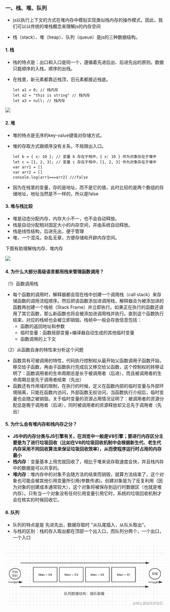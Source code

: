 ### 一、栈、堆、队列 ###

- js以执行上下文的方式在堆内存中模拟实现类似栈内存的操作模式，因此，我们可以以传统的堆栈概念来理解js的内存空间

- 栈（stack）、堆（heap）、队列（queue）是js的三种数据结构。

####  1. 栈

- 栈的特点是：出口和入口是同一个，遵循着先进后出、后进先出的原则。数据只能顺序的入栈，顺序的出栈。

- 在栈里，新元素都靠近栈顶，旧元素都接近栈底。

  ```
  let a1 = 0; // 栈内存
  let a2 = "this is string" // 栈内存
  let a3 = null; // 栈内存
  ```

![](D:/knowledge-notes/前端知识/红宝书笔记/images/img1.awebp)

####  2. 堆

- 堆的特点是无序的key-value键值对存储方式。

- 堆的存取方式跟顺序没有关系，不局限出入口。

  ```
  let b = { x: 10 }; // 变量 b 存在于栈中，{ x: 10 } 作为对象存在于堆中
  let c = [1, 2, 3]; // 变量 c 存在于栈中，[1, 2, 3] 作为对象存在于堆中
  var arr1 = []
  var arr2 = []
  console.log(arr1===arr2] ///false
  ```

- 因为在栈里的变量，存的是地址，而不是它的值，此时比较的是两个数组的存储地址，地址当然是不一样的，所以是false

#### 3. 堆与栈比较

- 堆是动态分配内存，内存大小不一，也不会自动释放。
- 栈是自动分配相对固定大小的内存空间，并由系统自动释放。
- 栈是线性结构，后进先出，便于管理
- 堆，一个混沌，杂乱无章，方便存储和开辟内存空间。


下图有助理解栈内存、堆内存

![](D:/knowledge-notes/前端知识/红宝书笔记/images/img2.awebp)

#### 4. 为什么大部分高级语言都用栈来管理函数调用？

（1）函数调用栈

- 每个函数的调用时，解释器都会现在栈中创建一个调用栈（call stack）来存储函数的调用流程顺序。然后把该函数添加进调用栈，解释器会为被添加进的函数再创建一个栈帧（Stack Frame）并立即执行。如果正在执行的函数还调用了其它函数，那么新函数也将会被添加进调用栈并执行。直到这个函数执行结束，对应的栈帧也会被立即销毁。栈帧中一般会存放信息包括：
  - 函数的返回地址和参数
  - 临时变量：函数局部变量+编译器自动生成的其他临时变量
  - 函数调用的上下文

（2）从函数自身的特性来分析这个问题

- 函数具有可被调用的特性，代码执行控制权从最开始父函数调用子函数开始，移交给子函数，再由子函数执行完成后又移交给父函数，这个控制权的转移证明了：函数调用者的生命周期总是长于被调用者（后进），而且被调用者的生命周期总是先于调用者结束（先出）
-  函数还有作用域的限制，在执行的时候，定义在函数内部的临时变量与外部环境隔离，只能在函数内访问，外部函数无权访问，当函数执行介绍后，临时变量也会随之被销毁。关于临时变量的资源占用情况证明了：被调用者的资源分配总是晚于调用者（后进），同时被调用者的资源释放却又总先于调用者（先出）

#### 5. 为什么会有堆内存和栈内存之分？

- **JS中的内存分类与JS引擎有关，在浏览中一般是V8引擎；要进行内存区分主要是为了进行垃圾回收（比如在V8的垃圾回收机制中会根据新生代、老生代内存采用不同回收算法来保证垃圾回收效率），从而使程序运行时占用的内存最小**
- **栈内存**：变量基本上用完就回收了，相比于堆来说存取速度会快，并且栈内存中的数据是可以共享的。
- **堆内存**：堆内存中的对象不会随方法的结束而销毁，就算方法结束了，这个对象也可能会被其他引用变量所引用(参数传递)。创建对象是为了反复利用（因为对象的创建成本通常较大），这个对象将被保存到运行时数据区（也就是堆内存）。只有当一个对象没有任何引用变量引用它时，系统的垃圾回收机制才会在核实的时候回收它。

#### 6. 队列

- 队列的特点是是 先进先出，数据存取时 "从队尾插入，从队头取出"。
- 与栈的区别：栈的存入取出都在顶部一个出入口，而队列分两个，一个出口，一个入口


![](./images/img4.awebp)
